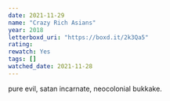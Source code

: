 ```yaml
---
date: 2021-11-29
name: "Crazy Rich Asians"
year: 2018
letterboxd_uri: "https://boxd.it/2k3Qa5"
rating: 
rewatch: Yes
tags: []
watched_date: 2021-11-28
---
```


pure evil, satan incarnate, neocolonial bukkake.
